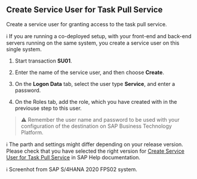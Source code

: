 ## Create Service User for Task Pull Service

Create a service user for granting access to the task pull service.


ℹ If you are running a co-deployed setup, with your front-end and back-end servers running on the same system, you create a service user on this single system.

1. Start transaction **SU01**.

2. Enter the name of the service user, and then choose **Create**.

3. On the **Logon Data** tab, select the user type **Service**, and enter a password.

4. On the Roles tab, add the role, which you have created with in the previouse step to this user.

> ⚠ Remember the user name and password to be used with your configuration of the destination on SAP Business Technology Platform.

ℹ The parth and settings might differ depending on your release version. Please check that you have selected the right version for [Create Service User for Task Pull Service](https://help.sap.com/docs/SAP_S4HANA_ON-PREMISE/0f18dddf28764f5b807ecd80549044cc/229c5a1f659341efa2bb6205159d6209.html?version=2021.002) in SAP Help documentation.

ℹ Screenhot from SAP S/4HANA 2020 FPS02 system.